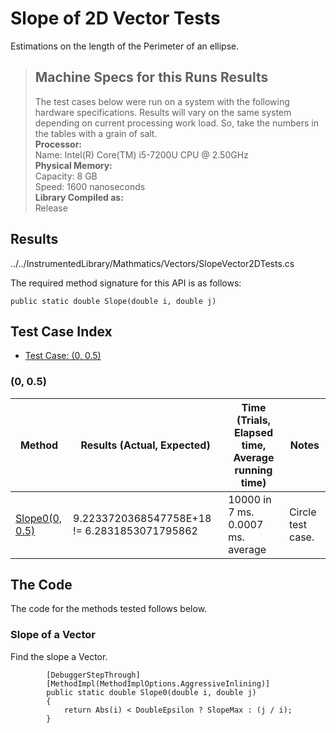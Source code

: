 # Slope of 2D Vector Tests

Estimations on the length of the Perimeter of an ellipse.

> ## Machine Specs for this Runs Results
> The test cases below were run on a system with the following hardware specifications. Results will vary on the same system depending on current processing work load. So, take the numbers in the tables with a grain of salt.  
> **Processor:**  
> Name: Intel(R) Core(TM) i5-7200U CPU @ 2.50GHz  
  > **Physical Memory:**  
> Capacity: 8 GB  
> Speed: 1600 nanoseconds  
  > **Library Compiled as:**  
> Release  

## Results

../../InstrumentedLibrary/Mathmatics/Vectors/SlopeVector2DTests.cs

The required method signature for this API is as follows:

```CSharp
public static double Slope(double i, double j)
```

## Test Case Index

- [Test Case: (0, 0.5)](#0,-0.5)

### (0, 0.5)

| Method | Results (Actual, Expected) | Time (Trials, Elapsed time, Average running time) | Notes |
|---|---|---|---|
| [Slope0(0, 0.5)](#Slope-of-a-Vector) | 9.2233720368547758E+18 != 6.2831853071795862 | 10000 in 7 ms. 0.0007 ms. average | Circle test case. |

## The Code

The code for the methods tested follows below.

### Slope of a Vector

Find the slope a Vector.  

```CSharp
        [DebuggerStepThrough]
        [MethodImpl(MethodImplOptions.AggressiveInlining)]
        public static double Slope0(double i, double j)
        {
            return Abs(i) < DoubleEpsilon ? SlopeMax : (j / i);
        }
```

